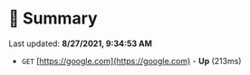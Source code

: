 # 📖 Summary
Last updated: **8/27/2021, 9:34:53 AM**

- `GET` [https://google.com](https://google.com) - **Up** (213ms)

